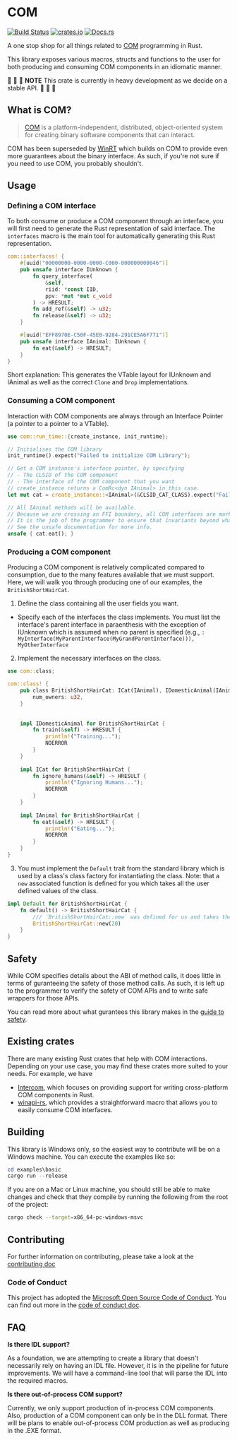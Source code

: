 # COM

[![Build Status](https://github.com/microsoft/com-rs/workflows/Build%20and%20Test/badge.svg?event=push)](https://github.com/microsoft/com-rs/actions)
[![crates.io](https://img.shields.io/crates/v/com.svg)](https://crates.io/crates/com)
[![Docs.rs](https://docs.rs/com/badge.svg)](https://docs.rs/crate/com/)

A one stop shop for all things related to [COM](https://docs.microsoft.com/en-us/windows/win32/com/component-object-model--com--portal) programming in Rust.

This library exposes various macros, structs and functions to the user for both producing and consuming COM components in an idiomatic manner.

:rotating_light: :rotating_light: :rotating_light: **NOTE** This crate is currently in heavy development as we decide on a stable API. :rotating_light:
:rotating_light: :rotating_light:

## What is COM?

> [COM](https://docs.microsoft.com/en-us/windows/win32/com/the-component-object-model) is a platform-independent, distributed, object-oriented system for creating binary software components that can interact.

COM has been superseded by [WinRT](https://docs.microsoft.com/en-us/windows/uwp/cpp-and-winrt-apis/intro-to-using-cpp-with-winrt) which builds on COM to provide even more guarantees about the binary interface. As such, if you're not sure if you need to use COM, you probably shouldn't.

## Usage

### Defining a COM interface

To both consume or produce a COM component through an interface, you will first need to generate the Rust representation of said interface. The `interfaces` macro is the main tool for automatically generating this Rust representation.

```rust
com::interfaces! {
    #[uuid("00000000-0000-0000-C000-000000000046")]
    pub unsafe interface IUnknown {
        fn query_interface(
            &self,
            riid: *const IID,
            ppv: *mut *mut c_void
        ) -> HRESULT;
        fn add_ref(&self) -> u32;
        fn release(&self) -> u32;
    }

    #[uuid("EFF8970E-C50F-45E0-9284-291CE5A6F771")]
    pub unsafe interface IAnimal: IUnknown {
        fn eat(&self) -> HRESULT;
    }
}
```

Short explanation: This generates the VTable layout for IUnknown and IAnimal as well as the correct `Clone` and `Drop` implementations.

### Consuming a COM component

Interaction with COM components are always through an Interface Pointer (a pointer to a pointer to a VTable). 

```rust
use com::run_time::{create_instance, init_runtime};

// Initialises the COM library
init_runtime().expect("Failed to initialize COM Library");

// Get a COM instance's interface pointer, by specifying
// - The CLSID of the COM component
// - The interface of the COM component that you want
// create_instance returns a ComRc<dyn IAnimal> in this case.
let mut cat = create_instance::<IAnimal>(&CLSID_CAT_CLASS).expect("Failed to get a cat");

// All IAnimal methods will be available.
// Because we are crossing an FFI boundary, all COM interfaces are marked as unsafe.
// It is the job of the programmer to ensure that invariants beyond what the COM library guarantees are upheld.
// See the unsafe documentation for more info.
unsafe { cat.eat(); }
```

### Producing a COM component

Producing a COM component is relatively complicated compared to consumption, due to the many features available that we must support. Here, we will walk you through producing one of our examples, the `BritishShortHairCat`.

1. Define the class containing all the user fields you want.
- Specify each of the interfaces the class implements. You must list the interface's parent interface in paraenthesis with the exception of IUnknown which is assumed when no parent is specified (e.g., `: MyInterface(MyParentInterface(MyGrandParentInterface))), MyOtherInterface`
2. Implement the necessary interfaces on the class.

```rust
use com::class;

com::class! {
    pub class BritishShortHairCat: ICat(IAnimal), IDomesticAnimal(IAnimal) {
        num_owners: u32,
    }
    
    
    impl IDomesticAnimal for BritishShortHairCat {
        fn train(&self) -> HRESULT {
            println!("Training...");
            NOERROR
        }
    }
    
    impl ICat for BritishShortHairCat {
        fn ignore_humans(&self) -> HRESULT {
            println!("Ignoring Humans...");
            NOERROR
        }
    }
    
    impl IAnimal for BritishShortHairCat {
        fn eat(&self) -> HRESULT {
            println!("Eating...");
            NOERROR
        }
    }
}
```

3. You must implement the `Default` trait from the standard library which is used by a class's class factory for instantiating the class.
Note: that a `new` associated function is defined for you which takes all the user defined values of the class.
```rust
impl Default for BritishShortHairCat {
    fn default() -> BritishShortHairCat {
        /// `BritishShortHairCat::new` was defined for us and takes the `num_owners` as its only argument
        BritishShortHairCat::new(20)
    }
}
```

## Safety

While COM specifies details about the ABI of method calls, it does little in terms of guranteeing the safety of those method calls. As such, it is left up to the programmer to verify the safety of COM APIs and to write safe wrappers for those APIs.

You can read more about what gurantees this library makes in the [guide to safety](./docs/safety.md).

## Existing crates

There are many existing Rust crates that help with COM interactions. Depending on your use case, you may find these crates more suited to your needs. For example, we have
- [Intercom](https://github.com/Rantanen/intercom), which focuses on providing support for writing cross-platform COM components in Rust.
- [winapi-rs](https://github.com/retep998/winapi-rs), which provides a straightforward macro that allows you to easily consume COM interfaces.

## Building

This library is Windows only, so the easiest way to contribute will be on a Windows machine. You can execute the examples like so:

```powershell
cd examples\basic
cargo run --release
```

If you are on a Mac or Linux machine, you should still be able to make changes and check that they compile by running the following from the root of the project:

```bash
cargo check --target=x86_64-pc-windows-msvc
```
## Contributing

For further information on contributing, please take a look at the [contributing doc](./CONTRIBUTING.md)

### Code of Conduct

This project has adopted the [Microsoft Open Source Code of Conduct](https://opensource.microsoft.com/codeofconduct). You can find out more in the [code of conduct doc](./CODE_OF_CONDUCT.md).

## FAQ

**Is there IDL support?**

As a foundation, we are attempting to create a library that doesn't necessarily rely on having an IDL file. However, it is in the pipeline for future improvements. We will have a command-line tool that will parse the IDL into the required macros.

**Is there out-of-process COM support?**

Currently, we only support production of in-process COM components. Also, production of a COM component can only be in the DLL format. There will be plans to enable out-of-process COM production as well as producing in the .EXE format.
